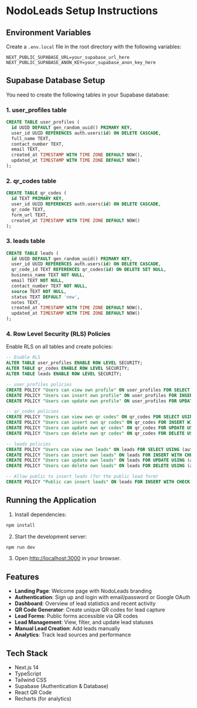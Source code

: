 # NodoLeads Setup Instructions

## Environment Variables

Create a `.env.local` file in the root directory with the following variables:

```
NEXT_PUBLIC_SUPABASE_URL=your_supabase_url_here
NEXT_PUBLIC_SUPABASE_ANON_KEY=your_supabase_anon_key_here
```

## Supabase Database Setup

You need to create the following tables in your Supabase database:

### 1. user_profiles table
```sql
CREATE TABLE user_profiles (
  id UUID DEFAULT gen_random_uuid() PRIMARY KEY,
  user_id UUID REFERENCES auth.users(id) ON DELETE CASCADE,
  full_name TEXT,
  contact_number TEXT,
  email TEXT,
  created_at TIMESTAMP WITH TIME ZONE DEFAULT NOW(),
  updated_at TIMESTAMP WITH TIME ZONE DEFAULT NOW()
);
```

### 2. qr_codes table
```sql
CREATE TABLE qr_codes (
  id TEXT PRIMARY KEY,
  user_id UUID REFERENCES auth.users(id) ON DELETE CASCADE,
  qr_code TEXT,
  form_url TEXT,
  created_at TIMESTAMP WITH TIME ZONE DEFAULT NOW()
);
```

### 3. leads table
```sql
CREATE TABLE leads (
  id UUID DEFAULT gen_random_uuid() PRIMARY KEY,
  user_id UUID REFERENCES auth.users(id) ON DELETE CASCADE,
  qr_code_id TEXT REFERENCES qr_codes(id) ON DELETE SET NULL,
  business_name TEXT NOT NULL,
  email TEXT NOT NULL,
  contact_number TEXT NOT NULL,
  source TEXT NOT NULL,
  status TEXT DEFAULT 'new',
  notes TEXT,
  created_at TIMESTAMP WITH TIME ZONE DEFAULT NOW(),
  updated_at TIMESTAMP WITH TIME ZONE DEFAULT NOW()
);
```

### 4. Row Level Security (RLS) Policies

Enable RLS on all tables and create policies:

```sql
-- Enable RLS
ALTER TABLE user_profiles ENABLE ROW LEVEL SECURITY;
ALTER TABLE qr_codes ENABLE ROW LEVEL SECURITY;
ALTER TABLE leads ENABLE ROW LEVEL SECURITY;

-- user_profiles policies
CREATE POLICY "Users can view own profile" ON user_profiles FOR SELECT USING (auth.uid() = user_id);
CREATE POLICY "Users can insert own profile" ON user_profiles FOR INSERT WITH CHECK (auth.uid() = user_id);
CREATE POLICY "Users can update own profile" ON user_profiles FOR UPDATE USING (auth.uid() = user_id);

-- qr_codes policies
CREATE POLICY "Users can view own qr codes" ON qr_codes FOR SELECT USING (auth.uid() = user_id);
CREATE POLICY "Users can insert own qr codes" ON qr_codes FOR INSERT WITH CHECK (auth.uid() = user_id);
CREATE POLICY "Users can update own qr codes" ON qr_codes FOR UPDATE USING (auth.uid() = user_id);
CREATE POLICY "Users can delete own qr codes" ON qr_codes FOR DELETE USING (auth.uid() = user_id);

-- leads policies
CREATE POLICY "Users can view own leads" ON leads FOR SELECT USING (auth.uid() = user_id);
CREATE POLICY "Users can insert own leads" ON leads FOR INSERT WITH CHECK (auth.uid() = user_id);
CREATE POLICY "Users can update own leads" ON leads FOR UPDATE USING (auth.uid() = user_id);
CREATE POLICY "Users can delete own leads" ON leads FOR DELETE USING (auth.uid() = user_id);

-- Allow public to insert leads (for the public lead form)
CREATE POLICY "Public can insert leads" ON leads FOR INSERT WITH CHECK (true);
```

## Running the Application

1. Install dependencies:
```bash
npm install
```

2. Start the development server:
```bash
npm run dev
```

3. Open [http://localhost:3000](http://localhost:3000) in your browser.

## Features

- **Landing Page**: Welcome page with NodoLeads branding
- **Authentication**: Sign up and login with email/password or Google OAuth
- **Dashboard**: Overview of lead statistics and recent activity
- **QR Code Generator**: Create unique QR codes for lead capture
- **Lead Forms**: Public forms accessible via QR codes
- **Lead Management**: View, filter, and update lead statuses
- **Manual Lead Creation**: Add leads manually
- **Analytics**: Track lead sources and performance

## Tech Stack

- Next.js 14
- TypeScript
- Tailwind CSS
- Supabase (Authentication & Database)
- React QR Code
- Recharts (for analytics)

